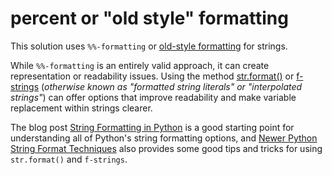# percent or "old style" formatting

This solution uses `%%-formatting` or [old-style formatting][old-style formatting] for strings.

While `%%-formatting` is an entirely valid approach, it can create representation or readability issues.
Using the method [str.format()][str.format()] or [f-strings][f-strings] (_otherwise known as "formatted string literals" or "interpolated strings"_) can offer options that improve readability and make variable replacement within strings clearer.

The blog post [String Formatting in Python][string formatting in python] is a good starting point for understanding all of Python's string formatting options, and [Newer Python String Format Techniques][newer python string format techniques] also provides some good tips and tricks for using `str.format()` and `f-strings`.

[f-strings]: https://docs.python.org/3/reference/lexical_analysis.html#formatted-string-literals
[newer python string format techniques]: https://realpython.com/python-formatted-output/
[old-style formatting]: https://docs.python.org/release/3.9.6/library/stdtypes.html#old-string-formatting
[str.format()]: https://docs.python.org/3/library/stdtypes.html#str.format
[string formatting in python]: https://realpython.com/python-string-formatting/
